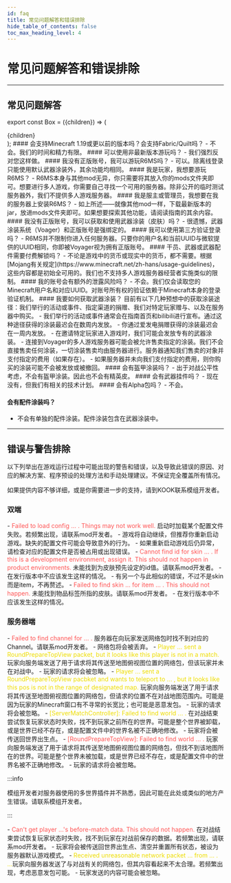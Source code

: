 ```yaml
---
id: faq
title: 常见问题解答和错误排除
hide_table_of_contents: false
toc_max_heading_level: 4
---
```


# 常见问题解答和错误排除

---

## 常见问题解答

export const Box = ({children}) => (
  <div style={{
    backgroundColor: 'transparent',
    border: '2px solid #3399ff',
    borderRadius: '12px',
    'padding': '1rem',
    'padding-bottom': '0rem',
    'margin-bottom': '1rem',
  }}>
  {children}
  </div>
);



<Box>
#### 会支持Minecraft 1.19或更以前的版本吗？会支持Fabric/Quilt吗？
- 不会。我们的时间和精力有限。
</Box>



<Box>
#### 可以使用非最新版本游玩吗？
- 我们强烈反对您这样做。
</Box>



<Box>
#### 我没有正版账号，我可以游玩R6MS吗？
- 可以。除离线登录只能使用默认武器涂装外，其余功能均相同。
</Box>



<Box>
#### 我是玩家，我想要游玩R6MS？
- R6MS本身与其他mod无异，你只需要将其放入你的mods文件夹即可。想要进行多人游戏，你需要自己寻找一个可用的服务器。除非公开的临时测试服务器外，我们不提供多人游戏服务器。
</Box>



<Box>
#### 我是服主或管理员，我想要在我的服务器上安装R6MS？
- 如上所述——就像其他mod一样，下载最新版本的jar，放进mods文件夹即可。如果想要探索其他功能，请阅读指南的其余内容。
</Box>



<Box>
#### 我没有正版账号，我可以获取和使用武器涂装（皮肤）吗？
- 很遗憾，武器涂装系统（Voager）和正版账号是强绑定的。
</Box>



<Box>
#### 我可以使用第三方验证登录吗？
- R6MS并不限制你进入任何服务器。只要你的用户名和当前UUID与微软提供的UUID相同，你即被Voyager视为拥有正版账号。
</Box>



<Box>
#### 干员、武器或武器配件需要付费解锁吗？
- 不论是游戏中的货币或现实中的货币，都不需要。根据[Mojang有关规定](https://www.minecraft.net/zh-hans/usage-guidelines)，这些内容都是初始全可用的。我们也不支持多人游戏服务器经营者实施类似的限制。
</Box>



<Box>
#### 我的账号会有额外的泄露风险吗？
- 不会。我们仅会读取您的Minecraft用户名和对应UUID。对账号所有权的验证依赖于Minecraft本身的登录验证机制。
</Box>



<Box>
#### 我要如何获取武器涂装？
目前有以下几种预想中的获取涂装途径：我们举行的活动或事件、指定渠道的捐赠、我们对特定玩家赠与、以及在服务器中购买。
- 我们举行的活动或事件通常会在指南首页和bilibili进行宣布。通过这种途径获得的涂装最迟会在数周内发放。
- 你通过爱发电捐赠获得的涂装最迟会在一周内发放。
- 在邀请特定玩家进入游戏时，我们可能会发放专有的武器涂装。
- 连接到Voyager的多人游戏服务器可能会被允许售卖指定的涂装。我们不会直接售卖任何涂装，一切涂装售卖均由服务器进行。服务器通知我们售卖的对象并支付指定的费用（如果存在）。
  - 如果服务器并未向我们支付指定的费用，则你购买的涂装可能不会被发放或被撤回。



</Box>



<Box>
#### 会有盔甲涂装吗？
- 出于对战公平性考虑，不会有盔甲涂装。因此也不会有精英皮。
</Box>



<Box>
#### 会有武器挂件吗？
- 现在没有，但我们有相关的技术计划。
</Box>



<Box>
#### 会有Alpha包吗？
- 不会。
</Box>



<Box>

#### 会有配件涂装吗？
- 不会有单独的配件涂装。配件涂装包含在武器涂装中。
</Box>

---

## 错误与警告排除

以下列举出在游戏运行过程中可能出现的警告和错误，以及导致此错误的原因、对应的解决方案、程序预设的处理方法和手动处理建议。不保证完全覆盖所有情况。

如果提供内容不够详细，或是你需要进一步的支持，请到KOOK联系模组开发者。

### 双端

<Box>
- &#8203;<font color="ff5555">Failed to load config ... . Things may not work well.</font> 启动时加载某个配置文件失败。若频繁出现，请联系mod开发者。
    - 游戏将自动继续，但推荐你重新启动游戏。缺失的配置文件可能会导致意外的行为。
    - 如果重新启动游戏后仍异常，请检查对应的配置文件是否被占用或出现错误。



</Box>



<Box>
- &#8203;<font color="ff5555">Cannot find id for skin ... . If this is a development environment, assign it. This should not happen in product environments.</font> 未能找到为皮肤预先设定的id值。请联系mod开发者。
    - 在发行版本中不应该发生这样的情况。
    - 有另一个与此相似的错误，不过不是skin而是item，不再赘述。



</Box>



<Box>
- &#8203;<font color="ff5555">Failed to find skin ... for item ... . This should not happen.</font> 未能找到物品标签所指的皮肤。请联系mod开发者。
    - 在发行版本中不应该发生这样的情况。



</Box>



### 服务器端

<Box>
- &#8203;<font color="ff5555">Failed to find channel for ... .</font> 服务器在向玩家发送网络包时找不到对应的Channel。请联系mod开发者。
    - 网络包将会被丢弃。



</Box>



<Box>
- &#8203;<font color="eedd00">Player ... sent a RoundPrepareTopView packet, but it looks like this player is not in a match.</font> 玩家向服务端发送了用于请求将其传送至地图俯视图位置的网络包，但该玩家并未在对战中。
    - 玩家的请求将会被忽略。



</Box>



<Box>
- &#8203;<font color="eedd00">Player ... sent a RoundPrepareTopView pacbket and wants to teleport to ... , but it looks like this pos is not in the range of designated map.</font> 玩家向服务端发送了用于请求将其传送至地图俯视图位置的网络包，但请求的位置不在对战地图范围内。可能是因为玩家的Minecraft窗口有不寻常的长宽比；也可能是恶意发包。
    - 玩家的请求将会被忽略。



</Box>



<Box>
- &#8203;<font color="eedd00">[ServerMatchController]: Failed to find world ... .</font> 在对战结束尝试恢复玩家状态时失败，找不到玩家之前所在的世界。可能是整个世界被卸载，或是世界已经不存在，或是配置文件中的世界名被不正确地修改。
    - 玩家将会被传送回世界出生点。



</Box>



<Box>
- &#8203;<font color="ff5555">[RoundPrepareTopView]: Failed to find world ... .</font> 玩家向服务端发送了用于请求将其传送至地图俯视图位置的网络包，但找不到该地图所在的世界。可能是整个世界未被加载，或是世界已经不存在，或是配置文件中的世界名被不正确地修改。
    - 玩家的请求将会被忽略。



</Box>

:::info

模组开发者对服务器使用的多世界插件并不熟悉，因此可能在此处或类似的地方产生错误。请联系模组开发者。

:::



<Box>
- &#8203;<font color="ff5555">Can't get player ...'s before-match data. This should not happen.</font> 在对战结束尝试恢复玩家状态时失败，找不到玩家在对战前保存的数据。若频繁出现，请联系mod开发者。
    - 玩家将会被传送回世界出生点、清空并重置所有状态，被设为服务器默认游戏模式。




</Box>



<Box>
- &#8203;<font color="eedd00">Received unreasonable network packet ... from ... . ...</font>玩家向服务器发送了与对战有关的网络包，但其内容看起来不太合理。若频繁出现，考虑恶意发包可能。
    - 玩家发送的内容可能会被忽略。



</Box>